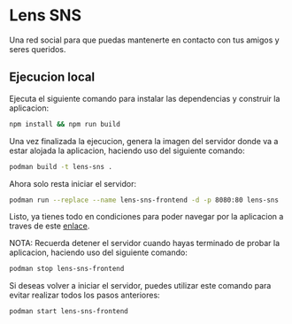 # Lens SNS

Una red social para que puedas mantenerte en contacto con tus amigos y seres queridos.

## Ejecucion local

Ejecuta el siguiente comando para instalar las dependencias y construir la aplicacion:

```bash
npm install && npm run build
```

Una vez finalizada la ejecucion, genera la imagen del servidor donde va a estar alojada la aplicacion, haciendo uso del siguiente comando:

```bash
podman build -t lens-sns .
```

Ahora solo resta iniciar el servidor:

```bash
podman run --replace --name lens-sns-frontend -d -p 8080:80 lens-sns
```

Listo, ya tienes todo en condiciones para poder navegar por la aplicacion a traves de este [enlace](http://localhost:8080/).

NOTA: Recuerda detener el servidor cuando hayas terminado de probar la aplicacion, haciendo uso del siguiente comando:

```bash
podman stop lens-sns-frontend
```

Si deseas volver a iniciar el servidor, puedes utilizar este comando para evitar realizar todos los pasos anteriores:

```bash
podman start lens-sns-frontend
```
